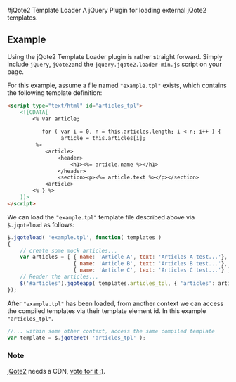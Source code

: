 #jQote2 Template Loader
A jQuery Plugin for loading external jQote2 templates.

## Example
Using the jQote2 Template Loader plugin is rather straight forward. Simply include `jQuery`, `jQote2`and the `jquery.jqote2.loader-min.js` script on your page.

For this example, assume a file named `"example.tpl"` exists, which contains the following template definition:

``` html
<script type="text/html" id="articles_tpl">
	<![CDATA[
    	<% var article;
    	   
    	   for ( var i = 0, n = this.articles.length; i < n; i++ ) {
			     article = this.articles[i]; 
		 %>
			<article>
				<header>
					<h1><%= article.name %></h1>
				</header>
				<section><p><%= article.text %></p></section>
			<article>
        <% } %>
	]]>
</script>
```

We can load the `"example.tpl"` template file described above via `$.jqoteload` as follows:

``` javascript
$.jqoteload( 'example.tpl', function( templates )
{
	// create some mock articles...
	var articles = [ { name: 'Article A', text: 'Articles A test...'},
					 { name: 'Article B', text: 'Articles B test...'},
					 { name: 'Article C', text: 'Articles C test...'} ];
    // Render the articles...
    $('#articles').jqoteapp( templates.articles_tpl, { 'articles': articles } );
});
```

After `"example.tpl"` has been loaded, from another context we can access the compiled templates via their template element id. In this example `"articles_tpl"`.

``` javascript
//... within some other context, access the same compiled template
var template = $.jqoteret( 'articles_tpl' );
```  

### Note
[jQote2](http://aefxx.com/jquery-plugins/jqote2/ "Title") needs a CDN, [vote for it :)](http://cdnjs.uservoice.com/forums/98277-general/suggestions/1805611-jqote2/ "Title").
